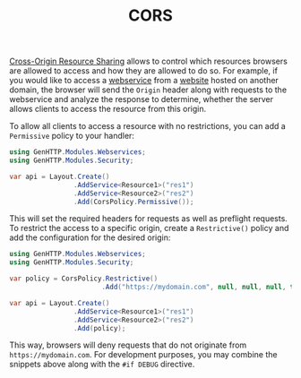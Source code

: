 ﻿---
title: CORS
description: Automatically configure your webservices for Cross-Origin Resource Sharing.
cascade:
  type: docs
---

[Cross-Origin Resource Sharing](https://developer.mozilla.org/en-US/docs/Web/HTTP/CORS) allows to control
which resources browsers are allowed to access and how they are allowed to do so. For example, if you would like
to access a [webservice](./webservices) from a [website](./websites) hosted on another domain, the browser will
send the `Origin` header along with requests to the webservice and analyze the response to determine, whether the server
allows clients to access the resource from this origin.

To allow all clients to access a resource with no restrictions, you can add a `Permissive` policy to your handler:

```csharp
using GenHTTP.Modules.Webservices;
using GenHTTP.Modules.Security;

var api = Layout.Create()
                .AddService<Resource1>("res1")
                .AddService<Resource2>("res2")
                .Add(CorsPolicy.Permissive());
```

This will set the required headers for requests as well as preflight requests. To restrict the access
to a specific origin, create a `Restrictive()` policy and add the configuration for the desired origin:

```csharp
using GenHTTP.Modules.Webservices;
using GenHTTP.Modules.Security;

var policy = CorsPolicy.Restrictive()
                       .Add("https://mydomain.com", null, null, null, true);

var api = Layout.Create()
                .AddService<Resource1>("res1")
                .AddService<Resource2>("res2")
                .Add(policy);
```

This way, browsers will deny requests that do not originate from `https://mydomain.com`. For development
purposes, you may combine the snippets above along with the `#if DEBUG` directive. 
